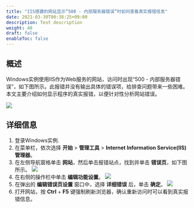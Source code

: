 ```yaml
---
title: "IIS搭建的网站显示“500 - 内部服务器错误”时如何查看真实报错信息"
date: 2021-03-30T00:38:25+09:00
description: Test description
weight: 40
draft: false
enableToc: false
---
```






## 概述

Windows实例使用IIS作为Web服务的网站，访问时出现“500 - 内部服务器错误”，如下图所示。此报错并没有输出具体的错误项，给排查问题带来一些困难。本文主要介绍如何显示程序的真实报错，以便针对性分析网站错误。



![](../_images/500erro1.png)



## 详细信息

1. 登录Windows实例.
2. 在菜单栏，依次选择 **开始** > **管理工具** > **Internet Information Service(IIS)管理器**。
3. 在左侧导航窗格单击 **网站**，然后单击报错站点，找到并单击 **错误页**，如下图所示。
   ![](../_images/500erro2.png)
4. 在右侧的操作栏中单击 **编辑功能设置**。
   ![](../_images/500erro3.png)
5. 在弹出的 **编辑错误页设置** 窗口中，选择 **详细错误** 后，单击 **确定**。
   ![](../_images/500erro4.png)
6. 打开网站，按 **Ctrl** + **F5** 键强制刷新浏览器，确认重新访问时可以看到真实报错信息。